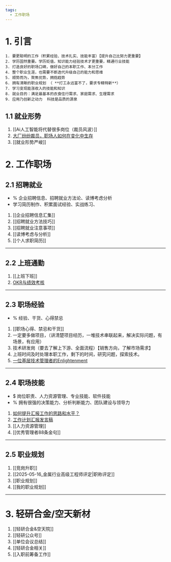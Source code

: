 ```yaml
---
tags:
  - 工作职场
---
```

# 1. 引言 
```ad-cite
1. 要更聪明的工作（积累经验、技术扎实、技能丰富）【提升自己比努力更重要】
2. 学历固然重要。学历贬值，知识能力经验技术才更重要，精通行业技能
3. 打造良好的职场口碑，做好自己的本职工作、本分工作
4. 整个职业生涯，也需要不断迭代升级自己的能力和思维
5. 顺势而为，聚焦优势，拥抱趋势
6. 拥有清晰的职业规划 （ **打工永远富不了，要求专精特新**）
7. 学习变现能涨收入的技能和知识
8. 就业目的：满足最基本的衣食住行需求、家庭需求、生理需求
9. 应用乃创新之动力  科技是品质的源泉
```
## 1.1 就业形势 
1.  [[Ai人工智能将代替很多岗位（裁员风波）]]
2. [大厂纷纷裁员，职场人如何在变化中生存](https://mp.weixin.qq.com/s/dpte9ToWjkpiNwWuVhvq4Q)
3. [[就业形势严峻]]
# 2. 工作职场 
## 2.1 招聘就业 
- % 企业招聘信息、招聘就业方法论、读博考虑分析 
- 学习简历制作、积累面试经验、实战练习、
1. [[企业招聘信息汇集]]
2. [[招聘就业方法技巧]]
3. [[招聘就业注意事项]]
4. [[读博考虑与分析]]
5. [[个人求职简历]]
----
## 2.2 上班通勤 
1. [[上班下班]]
2. [OKR与绩效考核](https://mp.weixin.qq.com/s/pV1mtTmODsrBER4IIl7p6g)
---
## 2.3 职场经验 
- % 经验、干货、心得禁忌
1. [[职场心得、禁忌和干货]]
2. 一定要多做项目，（讲清楚项目经历，一堆技术串联起来，解决实际问题，有场景，有应用）
3. 技术研发岗（要去了解上下游、全面流程）【销售方向，了解市场需求】
4. 上班时间及时处理本职工作，剩下的时间，研究问题，探索技术。
5. [一位基层技术管理者的Enlightenment](https://mp.weixin.qq.com/s/nbNneZdplp2w6KKBC6kkyw)
---
## 2.4 职场技能 
- $ 岗位职责、人力资源管理、专业技能、软件技能 
- % 拥有很强的决策能力、分析判断能力、团队建设与领导力
1. [如何提升汇报工作的思路和水平？](https://mp.weixin.qq.com/s/MlNM20H9rzbzLi9PWS-l6A) 
2.  [工作计划汇报发言稿](https://mp.weixin.qq.com/s/ecVhrGqngPv73Yh1OMyaCg)
3. [[人力资源管理]]
4. [[优秀管理者88条金句]]
---
## 2.5 职业规划 
1. [[竞岗升职]]  
2. [[2025-05-16_金属行业高级工程师评定|职称评定]]
3. [[职业规划]]
4. [[我的职业规划]]
---
# 3. 轻研合金/空天新材 
1. [[轻研合金&空天院]]
2. [[轻研公众号]]
3. [[单位会议总结]]
4. [[轻研合金相关]]
5. [[入职前筹备工作]]
